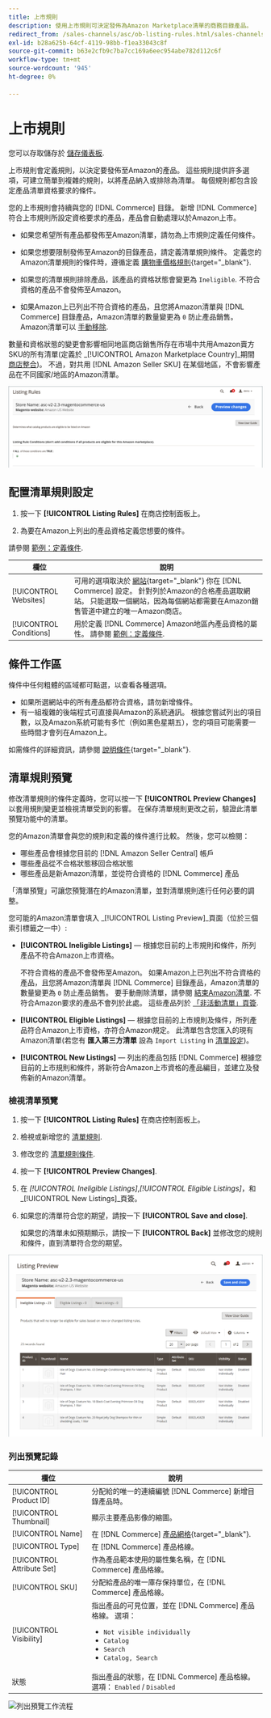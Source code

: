 ```yaml
---
title: 上市規則
description: 使用上市規則可決定發佈為Amazon Marketplace清單的商務目錄產品。
redirect_from: /sales-channels/asc/ob-listing-rules.html/sales-channels/asc/ob-listing-preview.html/sales-channels/asc/listing-rule-preview.html
exl-id: b28a625b-64cf-4119-98bb-f1ea33043c8f
source-git-commit: b63e2cfb9c7ba7cc169a6eec954abe782d112c6f
workflow-type: tm+mt
source-wordcount: '945'
ht-degree: 0%

---
```


# 上市規則

您可以存取儲存於 [儲存儀表板](./amazon-store-dashboard.md).

上市規則會定義規則，以決定要發佈至Amazon的產品。 這些規則提供許多選項，可建立簡單到複雜的規則，以將產品納入或排除為清單。 每個規則都包含設定產品清單資格要求的條件。

您的上市規則會持續與您的 [!DNL Commerce] 目錄。 新增 [!DNL Commerce] 符合上市規則所設定資格要求的產品，產品會自動處理以於Amazon上市。

- 如果您希望所有產品都發佈至Amazon清單，請勿為上市規則定義任何條件。

- 如果您想要限制發佈至Amazon的目錄產品，請定義清單規則條件。 定義您的Amazon清單規則的條件時，遵循定義 [購物車價格規則](https://docs.magento.com/user-guide/marketing/price-rules-cart.html){target="_blank"}.

- 如果您的清單規則排除產品，該產品的資格狀態會變更為 `Ineligible`. 不符合資格的產品不會發佈至Amazon。

- 如果Amazon上已列出不符合資格的產品，且您將Amazon清單與 [!DNL Commerce] 目錄產品，Amazon清單的數量變更為 `0` 防止產品銷售。 Amazon清單可以 [手動移除](./end-listings-manually.md).

數量和資格狀態的變更會影響相同地區商店銷售所存在市場中共用Amazon賣方SKU的所有清單(定義於 _[!UICONTROL Amazon Marketplace Country]_期間 [商店整合](./store-integration.md))。 不過，對共用 [!DNL Amazon Seller SKU] 在某個地區，不會影響產品在不同國家/地區的Amazon清單。

![上市規則](assets/ob-listing-rules.png)

## 配置清單規則設定

1. 按一下 **[!UICONTROL Listing Rules]** 在商店控制面板上。

1. 為要在Amazon上列出的產品資格定義您想要的條件。

請參閱 [範例：定義條件](./ob-define-condition-example.md).

| 欄位 | 說明 |
|---|---|
| [!UICONTROL Websites] | 可用的選項取決於 [網站](https://docs.magento.com/user-guide/stores/websites-stores-views.html){target="_blank"} 你在 [!DNL Commerce] 設定。 針對列於Amazon的合格產品選取網站。 只能選取一個網站，因為每個網站都需要在Amazon銷售管道中建立的唯一Amazon商店。 |
| [!UICONTROL Conditions] | 用於定義 [!DNL Commerce] Amazon地區內產品資格的屬性。 請參閱 [範例：定義條件](./ob-define-condition-example.md). |

## 條件工作區

條件中任何粗體的區域都可點選，以查看各種選項。

- 如果所選網站中的所有產品都符合資格，請勿新增條件。
- 有一組複雜的後端程式可直接與Amazon的系統通訊。 根據您嘗試列出的項目數，以及Amazon系統可能有多忙（例如黑色星期五），您的項目可能需要一些時間才會列在Amazon上。

如需條件的詳細資訊，請參閱 [說明條件](https://docs.magento.com/user-guide/marketing/price-rules-cart.html){target="_blank"}.

## 清單規則預覽

修改清單規則的條件定義時，您可以按一下 **[!UICONTROL Preview Changes]** 以套用規則變更並檢視清單受到的影響。 在保存清單規則更改之前，驗證此清單預覽功能中的清單。

您的Amazon清單會與您的規則和定義的條件進行比較。 然後，您可以檢閱：

- 哪些產品會根據您目前的 [!DNL Amazon Seller Central] 帳戶
- 哪些產品從不合格狀態移回合格狀態
- 哪些產品是新Amazon清單，並從符合資格的 [!DNL Commerce] 產品

「清單預覽」可讓您預覽潛在的Amazon清單，並對清單規則進行任何必要的調整。

您可能的Amazon清單會填入 _[!UICONTROL Listing Preview]_頁面（位於三個索引標籤之一中）:

- **[!UICONTROL Ineligible Listings]**  — 根據您目前的上市規則和條件，所列產品不符合Amazon上市資格。

   不符合資格的產品不會發佈至Amazon。 如果Amazon上已列出不符合資格的產品，且您將Amazon清單與 [!DNL Commerce] 目錄產品，Amazon清單的數量變更為 `0` 防止產品銷售。 要手動刪除清單，請參閱 [結束Amazon清單](./end-listings-manually.md). 不符合Amazon要求的產品不會列於此處。 這些產品列於 [「非活動清單」頁簽](./inactive-listings.md).

- **[!UICONTROL Eligible Listings]**  — 根據您目前的上市規則及條件，所列產品符合Amazon上市資格，亦符合Amazon規定。 此清單包含您匯入的現有Amazon清單(若您有 **匯入第三方清單** 設為 `Import Listing` in [清單設定](./third-party-listing-settings.md))。

- **[!UICONTROL New Listings]**  — 列出的產品包括 [!DNL Commerce] 根據您目前的上市規則和條件，將新符合Amazon上市資格的產品編目，並建立及發佈新的Amazon清單。

### 檢視清單預覽

1. 按一下 **[!UICONTROL Listing Rules]** 在商店控制面板上。

1. 檢視或新增您的 [清單規則](./listing-rules.md).

1. 修改您的 [清單規則條件](./ob-define-condition-example.md).

1. 按一下 **[!UICONTROL Preview Changes]**.

1. 在 _[!UICONTROL Ineligible Listings]_,_[!UICONTROL Eligible Listings]_，和 _[!UICONTROL New Listings]_頁簽。

1. 如果您的清單符合您的期望，請按一下 **[!UICONTROL Save and close]**.

   如果您的清單未如預期顯示，請按一下 **[!UICONTROL Back]** 並修改您的規則和條件，直到清單符合您的期望。

![清單規則預覽](assets/amazon-listing-rule-preview.png)

### 列出預覽記錄

| 欄位 | 說明 |
|--- |--- |
| [!UICONTROL Product ID] | 分配給的唯一的連續編號 [!DNL Commerce] 新增目錄產品時。 |
| [!UICONTROL Thumbnail] | 顯示主要產品影像的縮圖。 |
| [!UICONTROL Name] | 在 [!DNL Commerce] [產品網格](https://docs.magento.com/user-guide/catalog/products.html){target="_blank"}. |
| [!UICONTROL Type] | 在 [!DNL Commerce] 產品格線。 |
| [!UICONTROL Attribute Set] | 作為產品範本使用的屬性集名稱，在 [!DNL Commerce] 產品格線。 |
| [!UICONTROL SKU] | 分配給產品的唯一庫存保持單位，在 [!DNL Commerce] 產品格線。 |
| [!UICONTROL Visibility] | 指出產品的可見位置，並在 [!DNL Commerce] 產品格線。 選項：<ul><li>`Not visible individually`</li><li>`Catalog`</li><li>`Search`</li><li>`Catalog, Search`</li></ul> |
| 狀態 | 指出產品的狀態，在 [!DNL Commerce] 產品格線。 選項： `Enabled` / `Disabled` |

![列出預覽工作流程](assets/listing-preview-flowchart.png)
